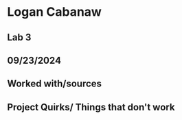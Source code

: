 # Logan Cabanaw
## Lab 3
## 09/23/2024
## Worked with/sources 

## Project Quirks/ Things that don't work
